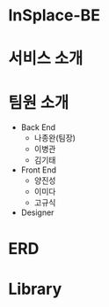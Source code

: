 # InSplace-BE

# 서비스 소개

# 팀원 소개

- Back End
  - 나종완(팀장)
  - 이병관
  - 김기태
- Front End
  - 양진성
  - 이미다
  - 고규식
- Designer

# ERD

# Library
